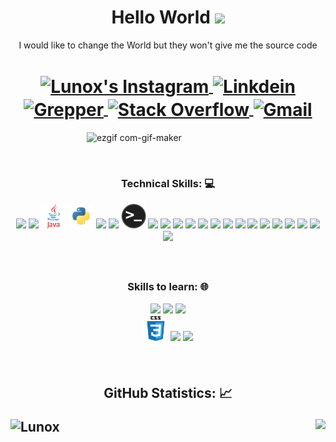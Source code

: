 <!-- Title -->
<h1 align="center">Hello World <img src="https://raw.githubusercontent.com/iampavangandhi/iampavangandhi/master/gifs/Hi.gif" width="30px"></h2></h1>


<!-- Quote -->
<p align="center">
I would like to change the World but they won't give me the source code
  
  <!-- Social Network -->
<h1 align="center">
<a href="https://www.instagram.com/lunox.code/">
  <img align="center" alt="Lunox's Instagram" width="22px" src="https://user-images.githubusercontent.com/55005374/103146167-0b04ac00-470b-11eb-84fc-db4b7299e4ef.png" />
</a>
<a href="https://www.linkedin.com/in/lunox/">
  <img align="center" alt="Linkdein" width="22px" src="https://user-images.githubusercontent.com/55005374/103146171-312a4c00-470b-11eb-8839-992580bb8206.png" />
</a>
  <a href="https://www.codegrepper.com/app/profile.php?id=79189">
  <img align="center" alt="Grepper" width="22px" src="https://user-images.githubusercontent.com/55005374/103146498-0b537600-4710-11eb-949e-bff2c2ab7391.png" />
</a>
<a href="https://stackoverflow.com/users/12381868/lunox?tab=profile">
  <img align="center" alt="Stack Overflow" width="22px" src="https://user-images.githubusercontent.com/55005374/103146236-e52bd700-470b-11eb-861e-e6f549b02b88.png" />
</a>
<a href="mailto:lunox.code@gmail.com">
  <img align="center" alt="Gmail" width="22px" src="https://user-images.githubusercontent.com/55005374/103146250-0d1b3a80-470c-11eb-8ead-a92232d45d6e.png" />
</a></h1>


<!-- Background -->
<!-- I do add this "&nbsp;" because I can't center the GIFT, let me know if you know how do it -->
&nbsp;&nbsp;&nbsp;&nbsp;&nbsp;&nbsp;&nbsp;&nbsp;&nbsp;&nbsp;&nbsp;&nbsp;&nbsp;&nbsp;&nbsp;&nbsp;&nbsp;&nbsp;&nbsp;&nbsp;&nbsp;&nbsp;&nbsp;&nbsp;&nbsp;&nbsp;&nbsp;&nbsp;&nbsp;&nbsp;
![ezgif com-gif-maker](https://user-images.githubusercontent.com/55005374/95673501-37764680-0b66-11eb-8ee1-d4f4a2b285d9.gif)

&nbsp;

<!-- Technical Skills -->
<p><H3 align="center"><strong> Technical Skills: 💻 </strong></p>
  
  <code><img height="40" src="https://user-images.githubusercontent.com/55005374/101125531-160e6580-35bf-11eb-8256-f599b154f3ee.png"></code>
  <code><img height="40" src="https://user-images.githubusercontent.com/55005374/103146278-8ca90980-470c-11eb-90bd-8e20951c9146.png"></code>
  <code><img height="40" src="https://raw.githubusercontent.com/devicons/devicon/master/icons/java/java-original-wordmark.svg"></code>
  <code><img height="40" src="https://raw.githubusercontent.com/github/explore/80688e429a7d4ef2fca1e82350fe8e3517d3494d/topics/python/python.png"></code>
  <code><img height="40" src="https://user-images.githubusercontent.com/55005374/103146298-d98ce000-470c-11eb-973d-3ff9e1b90561.png"></code>
  <code><img height="40" src="https://user-images.githubusercontent.com/55005374/103146335-3d170d80-470d-11eb-9fce-ff775c77b96b.png"></code>
  <code><img height="40" src="https://raw.githubusercontent.com/github/explore/80688e429a7d4ef2fca1e82350fe8e3517d3494d/topics/terminal/terminal.png"></code>
  <code><img height="40" src="https://user-images.githubusercontent.com/55005374/103146218-b57ccf00-470b-11eb-8fcc-aa46cab9253f.png"></code>
  <code><img height="40" src="https://user-images.githubusercontent.com/55005374/95688411-345f7280-0bc7-11eb-9513-82e0452a81eb.png"></code>
  <code><img height="40" src="https://user-images.githubusercontent.com/55005374/100307358-3c068b00-2f6b-11eb-9f07-e262ad248471.png"></code>
  <code><img height="40" src="https://user-images.githubusercontent.com/55005374/95686171-87cac400-0bb9-11eb-9d49-390f3543a0a6.png"></code>
  <code><img height="40" src="https://user-images.githubusercontent.com/55005374/95686553-d4170380-0bbb-11eb-94f2-c528413c7bad.png"></code>
  <code><img height="40" src="https://user-images.githubusercontent.com/55005374/95686705-d9c11900-0bbc-11eb-87f5-a149b86cde5a.png"></code>
  <code><img height="40" src="https://user-images.githubusercontent.com/55005374/95686779-5fdd5f80-0bbd-11eb-9a0b-8eb90d565518.png"></code>
  <code><img height="40" src="https://user-images.githubusercontent.com/55005374/95687393-a2546b80-0bc0-11eb-8991-c0c72326f29c.png"></code>
  <code><img height="40" src="https://user-images.githubusercontent.com/55005374/95687569-95844780-0bc1-11eb-8bdb-93fb29d10602.png"></code>
  <code><img height="40" src="https://user-images.githubusercontent.com/55005374/95687639-117e8f80-0bc2-11eb-8aea-f236a8eca50b.png"></code>
  <code><img height="40" src="https://user-images.githubusercontent.com/55005374/95687670-51de0d80-0bc2-11eb-826b-83fb8c5ec221.png"></code>
  <code><img height="40" src="https://user-images.githubusercontent.com/55005374/100187906-b7eecd80-2eae-11eb-8074-b65db8dfaecb.png"></code>
  <code><img height="40" src="https://user-images.githubusercontent.com/55005374/95687701-80f47f00-0bc2-11eb-89f5-a1a8e6788aeb.png"></code>
  <code><img height="40" src="https://user-images.githubusercontent.com/55005374/95688226-c6ff1200-0bc5-11eb-82cc-33e35bcb0910.png"></code>
  <code><img height="40" src="https://user-images.githubusercontent.com/55005374/95688875-5dcdcd80-0bca-11eb-8915-b3cf9791ca3c.png"></code>

  </p>
  
&nbsp;  

  <!-- Skills to learn -->
<p><H3 align="center"><strong>Skills to learn: 🌐</strong></p>
  
  <code><img height="40" src="https://user-images.githubusercontent.com/55005374/101125928-05122400-35c0-11eb-836b-4c2e4de16070.png"></code>
  <code><img height="40" src="https://user-images.githubusercontent.com/55005374/99864609-ecd6e980-2b69-11eb-8268-1a455c00eefe.png"></code>
  <code><img height="40" src="https://user-images.githubusercontent.com/55005374/99864949-fbbe9b80-2b6b-11eb-8b5a-4ca8cd68261e.png"></code>  
  <code><img height="40" src="https://raw.githubusercontent.com/github/explore/80688e429a7d4ef2fca1e82350fe8e3517d3494d/topics/css/css.png"></code> 
  <code><img height="40" src="https://user-images.githubusercontent.com/55005374/95688807-0d567000-0bca-11eb-8cec-9a813166d3d8.png"></code>
  <code><img height="40" src="https://user-images.githubusercontent.com/55005374/95686219-bd6fad00-0bb9-11eb-9dfd-be7dd980d005.png"></code>
  
  </p>
&nbsp;

<!-- GitHub Stats -->
<H2 align="center"><strong>GitHub Statistics: 📈</strong>
  <div align="center">
    <p align="center">
    
<a href="https://github.com/Lunox-code?tab=repositories">
  <img align="left" src="https://github-readme-stats.vercel.app/api/top-langs/?username=Lunox-code&layout=compact&show_icons=true&title_color=81a1c0&icon_color=79ff97&text_color=d5dbe6&bg_color=2e3440" alt='Lunox's favorite languages" />
  
<a href="https://github.com/Lunox-code">
  <img align="right" src="https://github-readme-stats.vercel.app/api?username=Lunox-code&show_icons=true&hide=contribs,prs&cache_seconds=86400&theme=nord" />
